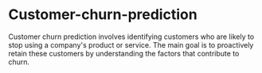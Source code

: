 # Customer-churn-prediction
Customer churn prediction involves identifying customers who are likely to stop using a company's product or service. The main goal is to proactively retain these customers by understanding the factors that contribute to churn.
